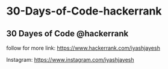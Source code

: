 # 30-Days-of-Code-hackerrank
## 30 Dayes of Code @hackerrank   

follow for more  link:  https://www.hackerrank.com/iyashjayesh

Instagram: https://www.instagram.com/iyashjayesh
